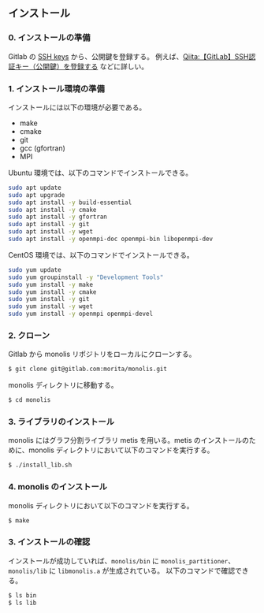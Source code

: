 
## インストール

### 0. インストールの準備

Gitlab の [SSH keys](https://gitlab.com/profile/keys) から、公開鍵を登録する。
例えば、[Qiita:【GitLab】SSH認証キー（公開鍵）を登録する](https://qiita.com/CUTBOSS/items/462a2ed28d264aeff7d5) などに詳しい。

### 1. インストール環境の準備

インストールには以下の環境が必要である。

- make
- cmake
- git
- gcc (gfortran)
- MPI

Ubuntu 環境では、以下のコマンドでインストールできる。

```bash
sudo apt update
sudo apt upgrade
sudo apt install -y build-essential
sudo apt install -y cmake
sudo apt install -y gfortran
sudo apt install -y git
sudo apt install -y wget
sudo apt install -y openmpi-doc openmpi-bin libopenmpi-dev
```
CentOS 環境では、以下のコマンドでインストールできる。

```bash
sudo yum update
sudo yum groupinstall -y "Development Tools"
sudo yum install -y make
sudo yum install -y cmake
sudo yum install -y git
sudo yum install -y wget
sudo yum install -y openmpi openmpi-devel
```

### 2. クローン

Gitlab から monolis リポジトリをローカルにクローンする。

```bash
$ git clone git@gitlab.com:morita/monolis.git
```

monolis ディレクトリに移動する。

```bash
$ cd monolis
```

### 3. ライブラリのインストール

monolis にはグラフ分割ライブラリ metis を用いる。metis のインストールのために、monolis ディレクトリにおいて以下のコマンドを実行する。

```bash
$ ./install_lib.sh
```

### 4. monolis のインストール

monolis ディレクトリにおいて以下のコマンドを実行する。

```bash
$ make
```

### 3. インストールの確認

インストールが成功していれば、`monolis/bin` に `monolis_partitioner`、`monolis/lib` に `libmonolis.a` が生成されている。
以下のコマンドで確認できる。

```bash
$ ls bin
$ ls lib
```
